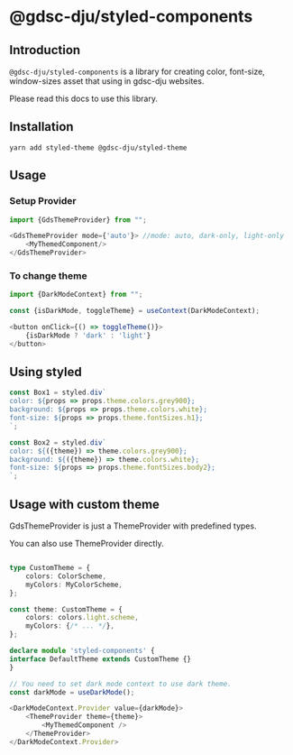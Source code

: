 # @gdsc-dju/styled-components

## Introduction

`@gdsc-dju/styled-components` is a library for creating color, font-size, window-sizes asset
that using in gdsc-dju websites.

Please read this docs to use this library.

## Installation


```shell
yarn add styled-theme @gdsc-dju/styled-theme
```

## Usage



### Setup Provider

```typescript jsx
import {GdsThemeProvider} from "";

<GdsThemeProvider mode={'auto'}> //mode: auto, dark-only, light-only
    <MyThemedComponent/>
</GdsThemeProvider>
```    
### To change theme

```typescript jsx
import {DarkModeContext} from "";

const {isDarkMode, toggleTheme} = useContext(DarkModeContext);

<button onClick={() => toggleTheme()}>
    {isDarkMode ? 'dark' : 'light'}
</button>
```

## Using styled



```typescript jsx
const Box1 = styled.div`
color: ${props => props.theme.colors.grey900};
background: ${props => props.theme.colors.white};
font-size: ${props => props.theme.fontSizes.h1};
`;

const Box2 = styled.div`
color: ${({theme}) => theme.colors.grey900};
background: ${({theme}) => theme.colors.white};
font-size: ${props => props.theme.fontSizes.body2};
`;
```

## Usage with custom theme



GdsThemeProvider is just a ThemeProvider with predefined types.

You can also use ThemeProvider directly.

```typescript jsx

type CustomTheme = {
    colors: ColorScheme,
    myColors: MyColorScheme,
};

const theme: CustomTheme = {
    colors: colors.light.scheme,
    myColors: {/* ... */},
};

declare module 'styled-components' {
interface DefaultTheme extends CustomTheme {}
}

// You need to set dark mode context to use dark theme.
const darkMode = useDarkMode();

<DarkModeContext.Provider value={darkMode}>
    <ThemeProvider theme={theme}>
        <MyThemedComponent />
    </ThemeProvider>
</DarkModeContext.Provider>
```